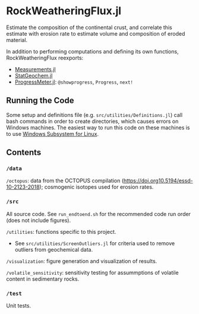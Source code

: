 # RockWeatheringFlux.jl
Estimate the composition of the continental crust, and correlate this estimate with erosion rate to estimate volume and composition of eroded material.

In addition to performing computations and defining its own functions, RockWeatheringFlux reexports:

* [Measurements.jl](https://github.com/JuliaPhysics/Measurements.jl)
* [StatGeochem.jl](https://github.com/brenhinkeller/StatGeochem.jl)
* [ProgressMeter.jl](https://github.com/timholy/ProgressMeter.jl): `@showprogress`, `Progress`, `next!`


## Running the Code
Some setup and definitions file (e.g. `src/utilities/Definitions.jl`) call bash commands in order to create directories, which causes errors on Windows machines. The easiest way to run this code on these machines is to use [Windows Subsystem for Linux](https://learn.microsoft.com/en-us/windows/wsl/install).

## Contents
### `/data`

`/octopus`: data from the OCTOPUS compilation (https://doi.org10.5194/essd-10-2123-2018); cosmogenic isotopes used for erosion rates. 

### `/src`

All source code. See `run_endtoend.sh` for the recommended code run order (does not include figures).

`/utilities`: functions specific to this project.

* See `src/utilities/ScreenOutliers.jl` for criteria used to remove outliers from geochemical data.

`/visualization`: figure generation and visualization of results.

`/volatile_sensitivity`: sensitivity testing for assummptions of volatile content in sedimentary rocks.

### `/test`

Unit tests.

